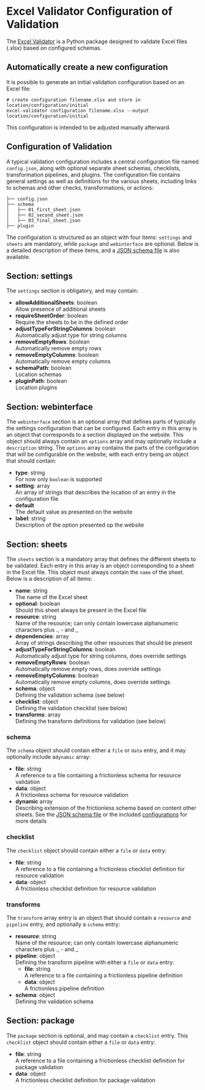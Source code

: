 # Excel Validator Configuration of Validation

The [Excel Validator](..) is a Python package designed to validate Excel files (.xlsx) based on configured schemas. 

## Automatically create a new configuration

It is possible to generate an initial validation configuration based on an Excel file:

```
# create configuration filename.xlsx and store in location/configuration/initial
excel-validator configuration filename.xlsx --output location/configuration/initial
```

This configuration is intended to be adjusted manually afterward.

## Configuration of Validation

A typical validation configuration includes a central configuration file named `config.json`, along with optional separate sheet schemas, checklists, transformation pipelines, and plugins. The configuration file contains general settings as well as definitions for the various sheets, including links to schemas and other checks, transformations, or actions:

```
├── config.json
├── schema
│   ├── 01_first_sheet.json
│   ├── 02_second_sheet.json
│   ├── 03_final_sheet.json
├── plugin
```

The configuration is structured as an object with four items: `settings` and `sheets` are mandatory, while `package` and `webinterface` are optional. Below is a detailed description of these items, and a [JSON schema file](../src/excel_validator/config.json) is also available.

## Section: settings

The `settings` section is obligatory, and may contain:

- **allowAdditionalSheets**: boolean<br/>Allow presence of additional sheets
- **requireSheetOrder**: boolean<br/>Require the sheets to be in the defined order
- **adjustTypeForStringColumns**: boolean<br/>Automatically adjust type for string columns
- **removeEmptyRows**: boolean<br/>Automatically remove empty rows
- **removeEmptyColumns**: boolean<br/>Automatically remove empty columns
- **schemaPath**: boolean<br/>Location schemas
- **pluginPath**: boolean<br/>Location plugins

## Section: webinterface

The `webinterface` section is an optional array that defines parts of typically the settings configuration that can be configured. Each entry in this array is an object that corresponds to a section displayed on the website. This object should always contain an `options` array and may optionally include a `description` string. The `options` array contains the parts of the configuration that will be configurable on the website, with each entry being an object that should contain:

- **type**: string<br/>For now only `boolean` is supported
- **setting**: array<br/>An array of strings that describes the location of an entry in the configuration file
- **default**<br />The default value as presented on the website
- **label**: string<br />Description of the option presented op the website

## Section: sheets

The `sheets` section is a mandatory array that defines the different sheets to be validated. Each entry in this array is an object corresponding to a sheet in the Excel file. This object must always contain the `name` of the sheet. Below is a description of all items:

- **name**: string<br/>The name of the Excel sheet
- **optional**: boolean<br/>Should this sheet always be present in the Excel file
- **resource**: string<br />Name of the resource; can only contain lowercase alphanumeric characters plus ., - and _
- **dependencies**: array<br/>Array of strings describing the other resources that should be present
- **adjustTypeForStringColumns**: boolean<br/>Automatically adjust type for string columns, does override settings
- **removeEmptyRows**: boolean<br/>Automatically remove empty rows, does override settings
- **removeEmptyColumns**: boolean<br/>Automatically remove empty columns, does override settings
- **schema**: object<br/>Defining the validation schema (see below)
- **checklist**: object<br/>Defining the validation checklist (see below)
- **transforms**: array<br/>Defining the transform definitions for validation (see below)

### schema

The `schema` object should contain either a `file` or `data` entry, and it may optionally include a`dynamic` array:

- **file**: string<br/>A reference to a file containing a frictionless schema for resource validation
- **data**: object<br/>A frictionless schema for resource validation
- **dynamic** array<br/>Describing extension of the frictionless schema based on content other sheets. See the [JSON schema file](../src/excel_validator/config.json) or the included [configurations](../src/excel_validator/) for more details

### checklist

The `checklist` object should contain either a `file` or `data` entry:

- **file**: string<br/>A reference to a file containing a frictionless checklist definition for resource validation
- **data**: object<br/>A frictionless checklist definition for resource validation

### transforms

The `transform` array entry is an object that should contain a `resource` and `pipeline` entry, and optionally a `schema` entry:

- **resource**: string<br />Name of the resource; can only contain lowercase alphanumeric characters plus ., - and _
- **pipeline**: object<br/>Defining the transform pipeline with either a `file` or `data` entry:
  - **file**: string<br/>A reference to a file containing a frictionless pipeline definition
  - **data**: object<br/>A frictionless pipeline definition
- **schema**: object<br/>Defining the validation schema

## Section: package

The `package` section is optional, and may contain a `checklist` entry. This `checklist` object should contain either a `file` or `data` entry:

- **file**: string<br/>A reference to a file containing a frictionless checklist definition for package validation
- **data**: object<br/>A frictionless checklist definition for package validation

